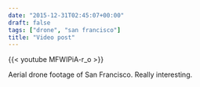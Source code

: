 ```yaml
---
date: "2015-12-31T02:45:07+00:00"
draft: false
tags: ["drone", "san francisco"]
title: "Video post"
---
```

{{< youtube MFWIPiA-r_o >}}

Aerial drone footage of San Francisco. Really interesting.
